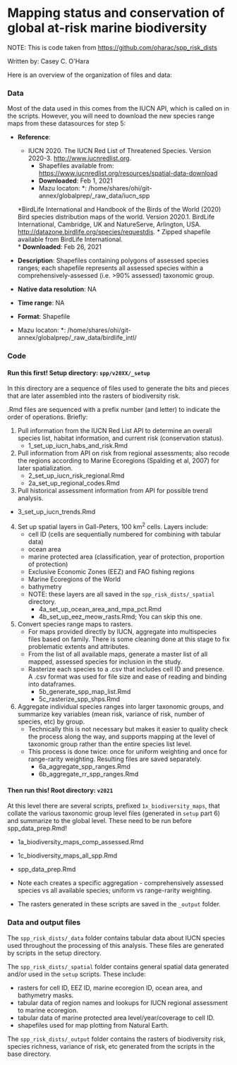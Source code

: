 # Mapping status and conservation of global at-risk marine biodiversity

NOTE: This is code taken from https://github.com/oharac/spp_risk_dists

Written by: Casey C. O'Hara


Here is an overview of the organization of files and data:

### Data

Most of the data used in this comes from the IUCN API, which is called on in the scripts. However, you will need to download the new species range maps from these datasources for step 5: 

* __Reference__: 
    * IUCN 2020. The IUCN Red List of Threatened Species. Version 2020-3. <http://www.iucnredlist.org>.
        * Shapefiles available from: https://www.iucnredlist.org/resources/spatial-data-download
        * __Downloaded__: Feb 1, 2021
        * Mazu locaton: *: /home/shares/ohi/git-annex/globalprep/_raw_data/iucn_spp
 
    *BirdLife International and Handbook of the Birds of the World (2020) Bird species distribution maps of the world. Version 2020.1. BirdLife International, Cambridge, UK and NatureServe, Arlington, USA. http://datazone.birdlife.org/species/requestdis.
        * Zipped shapefile available from BirdLife International.  
        * __Downloaded__: Feb 26, 2021
* __Description__:  Shapefiles containing polygons of assessed species ranges; each shapefile represents all assessed species within a comprehensively-assessed (i.e. >90% assessed) taxonomic group.
* __Native data resolution__: NA
* __Time range__: NA
* __Format__:  Shapefile
* Mazu locaton: *: /home/shares/ohi/git-annex/globalprep/_raw_data/birdlife_intl/

### Code

#### Run this first! Setup directory: `spp/v20XX/_setup`

In this directory are a sequence of files used to generate the bits and pieces that are later assembled into the rasters of biodiversity risk.

.Rmd files are sequenced with a prefix number (and letter) to indicate the order of operations.  Briefly:

1. Pull information from the IUCN Red List API to determine an overall species list, habitat information, and current risk (conservation status).
    * 1_set_up_iucn_habs_and_risk.Rmd
2. Pull information from API on risk from regional assessments; also recode the regions according to Marine Ecoregions (Spalding et al, 2007) for later spatialization.
    * 2_set_up_iucn_risk_regional.Rmd
    * 2a_set_up_regional_codes.Rmd
3. Pull historical assessment information from API for possible trend analysis.
  * 3_set_up_iucn_trends.Rmd
4. Set up spatial layers in Gall-Peters, 100 km<sup>2</sup> cells.  Layers include:
    * cell ID (cells are sequentially numbered for combining with tabular data)
    * ocean area
    * marine protected area (classification, year of protection, proportion of protection)
    * Exclusive Economic Zones (EEZ) and FAO fishing regions
    * Marine Ecoregions of the World
    * bathymetry
    * NOTE: these layers are all saved in the `spp_risk_dists/_spatial` directory.
      * 4a_set_up_ocean_area_and_mpa_pct.Rmd
      * 4b_set_up_eez_meow_rasts.Rmd; You can skip this one. 
5. Convert species range maps to rasters. 
    * For maps provided directly by IUCN, aggregate into multispecies files based on family.  There is some cleaning done at this stage to fix problematic extents and attributes.
    * From the list of all available maps, generate a master list of all mapped, assessed species for inclusion in the study.
    * Rasterize each species to a .csv that includes cell ID and presence.  A .csv format was used for file size and ease of reading and binding into dataframes.
      * 5b_generate_spp_map_list.Rmd
      * 5c_rasterize_spp_shps.Rmd
6. Aggregate individual species ranges into larger taxonomic groups, and summarize key variables (mean risk, variance of risk, number of species, etc) by group.  
    * Technically this is not necessary but makes it easier to quality check the process along the way, and supports mapping at the level of taxonomic group rather than the entire species list level.
    * This process is done twice: once for uniform weighting and once for range-rarity weighting.  Resulting files are saved separately.
      * 6a_aggregate_spp_ranges.Rmd
      * 6b_aggregate_rr_spp_ranges.Rmd

#### Then run this!  Root directory: `v2021`

At this level there are several scripts, prefixed `1x_biodiversity_maps`, that collate the various taxonomic group level files (generated in `setup` part 6) and summarize to the global level. These need to be run before spp_data_prep.Rmd!
  * 1a_biodiversity_maps_comp_assessed.Rmd
  * 1c_biodiversity_maps_all_spp.Rmd
  * spp_data_prep.Rmd

* Note each creates a specific aggregation - comprehensively assessed species vs all available species; uniform vs range-rarity weighting.
* The rasters generated in these scripts are saved in the `_output` folder.


### Data and output files

The `spp_risk_dists/_data` folder contains tabular data about IUCN species used throughout the processing of this analysis.  These files are generated by scripts in the setup directory.

The `spp_risk_dists/_spatial` folder contains general spatial data generated and/or used in the `setup` scripts.  These include:

* rasters for cell ID, EEZ ID, marine ecoregion ID, ocean area, and bathymetry masks.   
* tabular data of region names and lookups for IUCN regional assessment to marine ecoregion.
* tabular data of marine protected area level/year/coverage to cell ID.
* shapefiles used for map plotting from Natural Earth.

The `spp_risk_dists/_output` folder contains the rasters of biodiversity risk, species richness, variance of risk, etc generated from the scripts in the base directory.
